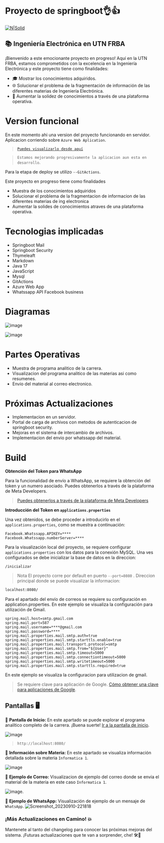 # Proyecto de springboot👌👍
[![N|Solid](https://www.utn.edu.ar/images/logo-utn.png)](https://www.utn.edu.ar/es/)
## 📚 Ingeniería Electrónica en UTN FRBA

¡Bienvenido a este emocionante proyecto en progreso! Aquí en la UTN FRBA, estamos comprometidos con la excelencia en la Ingeniería Electrónica y este proyecto tiene como finalidades:

- 🎓 Mostrar los conocimientos adquiridos.
- 🌐 Solucionar el problema de la fragmentación de información de las diferentes materias de Ingeniería Electrónica.
- 🧠 Aumentar la solidez de conocimientos a través de una plataforma operativa.

# Version funcional
En este momento ahi una version del proyecto funcionando en servidor.
Aplicacion corriendo sobre  `Azure Web Aplication`.

>  [`Puedes visualizarlo desde aquí`](https://proyectmateriasutnelectronica.azurewebsites.net/)

> `Estamos mejorando progresivamente la aplicacion aun esta en desarrollo`.

Para la etapa de deploy se utilizo `--GitActions`.

Este proyecto en progreso tiene como finalidades
- Muestra de los conocimientos adquiridos
- Solucionar el problema de la fragmentacion de informacion de las diferentes materias de ing electronica
- Aumentar la solides de conocimientos atraves de una plataforma operativa.
# Tecnologias implicadas
* Springboot Mail
* Springboot Security
* Thymeleaft
* Markdown
* Java 17
* JavaScript
* Mysql
* GitActions
* Azure Web App
* Whatssapp API Facebook business


 # Diagramas

![image](https://github.com/fabian3117/programaAnaliticoElectronica/assets/34560661/1869d5ea-1cce-4855-b531-b63f24ed086c)

![image](https://github.com/fabian3117/programaAnaliticoElectronica/assets/34560661/fac56158-7653-4d13-ad20-26792e2a51ef)


# Partes Operativas
* Muestra de programa analitico de la carrera.
* Visualizacion del programa analitico de las materias asi como resumenes.
* Envio del material al correo electronico.

#  Próximas Actualizaciones
* Implementacion en un servidor.
* Portal de carga de archivos con metodos de autenticacion de springboot security.
* Mejoras en el sistema de intercambio de archivos.
* Implementacion del envio por whatssapp del material.

# Build

**Obtención del Token para WhatsApp**

Para la funcionalidad de envío a WhatsApp, se requiere la obtención del token y un numero asociado. Puedes obtenerlos a través de la plataforma de Meta Developers.
>  [Puedes obtenerlos a través de la plataforma de Meta Developers](https://developers.facebook.com/docs/whatsapp/cloud-api)

**Introducción del Token en `applications.properties`**

Una vez obtenidos, se debe proceder a introducirlo en el `applications.properties`, como se muestra a continuación:
```
Facebook.Whatssapp.APIKEY=****
Facebook.Whatssapp.numberServer=****
```

Para la visualización local del proyecto, se requiere configurar `applications.properties` con los datos para la conexión MySQL.
Una ves configurados se debe inicializar la base de datos en la direccion:
```
/inicializar
```
> Nota El proyecto corre por default en puerto `--port=8080` .
Direccion principal donde se puede visualizar la informacion:
```sh
localhost:8080/
```
Para el apartado del envío de correos se requiere su configuración en application.properties. En este ejemplo se visualiza la configuración para utilización de Gmail.
```
spring.mail.host=smtp.gmail.com
spring.mail.port=587
spring.mail.username=****@gmail.com
spring.mail.password=****
spring.mail.properties.mail.smtp.auth=true
spring.mail.properties.mail.smtp.starttls.enable=true
spring.mail.properties.mail.transport.protocol=smtp
spring.mail.properties.mail.smtp.from="${User}"
spring.mail.properties.mail.smtp.timeout=5000
spring.mail.properties.mail.smtp.connectiontimeout=5000
spring.mail.properties.mail.smtp.writetimeout=5000
spring.mail.properties.mail.smtp.starttls.required=true
```

En este ejemplo se visualiza la configuracion para utilizacion de gmail.

> Se requiere clave para aplicación de Google. [Cómo obtener una clave para aplicaciones de Google](https://support.google.com/mail/answer/185833?hl=es-419).


## Pantallas 🖥️
🚀 **Pantalla de Inicio:** En este apartado se puede  explorar el programa analítico completo de la carrera. ¡Buena suerte! [Ir a la pantalla de inicio](http://localhost:8080/).


![image](https://github.com/fabian3117/programaAnaliticoElectronica/assets/34560661/b589d884-993e-4fcc-9261-04e921a50565)

> `http://localhost:8080/`

📘 **Información sobre Materia:** En este apartado se visualiza información detallada sobre la materia `Informatica 1`.


![image](https://github.com/fabian3117/programaAnaliticoElectronica/assets/34560661/b2cf0c49-cecb-4f65-9344-cc4cd654679d)


📧 **Ejemplo de Correo:** Visualizacion de ejemplo del correo donde se envia el material de la materia en este caso `Informatica 1`.

![image](https://github.com/fabian3117/programaAnaliticoElectronica/assets/34560661/d636d52d-4d23-475f-bd80-23d2f2e7dc9a).

📧 **Ejemplo de WhatsApp:** Visualización de ejemplo de un mensaje de `WhatsApp`.
![Screenshot_20230910-221818](https://github.com/fabian3117/programaAnaliticoElectronica/assets/34560661/6c4c84db-7e2c-4a0d-813b-3e64916232ca)


### ¡Más Actualizaciones en Camino! 💥

Mantenete al tanto del changelog para conocer las próximas mejoras del sistema. ¡Futuras actualizaciones que te van a sorprender, che! 🛠️🚀



